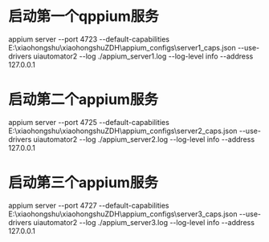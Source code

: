 # 启动第一个qppium服务
appium server --port 4723 --default-capabilities E:\xiaohongshu\xiaohongshuZDH\appium_configs\server1_caps.json --use-drivers uiautomator2 --log ./appium_server1.log --log-level info --address 127.0.0.1

# 启动第二个appium服务
appium server --port 4725 --default-capabilities E:\xiaohongshu\xiaohongshuZDH\appium_configs\server2_caps.json --use-drivers uiautomator2 --log ./appium_server2.log --log-level info --address 127.0.0.1

# 启动第三个appium服务
appium server --port 4727 --default-capabilities E:\xiaohongshu\xiaohongshuZDH\appium_configs\server3_caps.json --use-drivers uiautomator2 --log ./appium_server3.log --log-level info --address 127.0.0.1